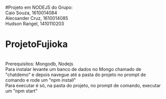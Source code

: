 #Projeto em NODEJS do Grupo:
<br>
Caio Souza,  1610014084
<br>
Alecsander Cruz,  1610014085
<br>
Hudson Rangel,  1410110203
<br>

# ProjetoFujioka

<br>
Prerequisitos: Mongodb, Nodejs
<br>
Para instalar levante um banco de dados no Mongo chamado de "chatdemo" e depois navegue até a pasta do projeto no prompt de comando e rode um "npm install"
<br>
Para executar é só, na pasta do projeto, no prompt de comando, executar um "npm start"
